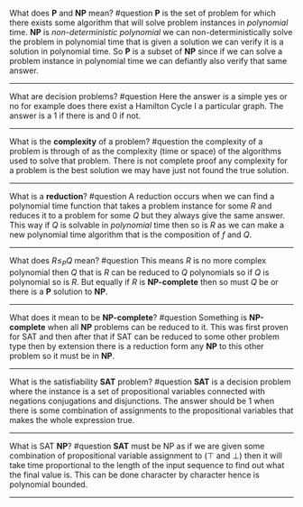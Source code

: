 What does **P** and **NP** mean? #question 
	**P** is the set of problem for which there exists some algorithm that will solve problem instances in *polynomial* time. **NP** is *non-deterministic polynomial* we can non-deterministically solve the problem in polynomial time that is given a solution we can verify it is a solution in polynomial time. So **P** is a subset of **NP** since if we can solve a problem instance in polynomial time we can defiantly also verify that same answer.

---
What are decision problems? #question 
	Here the answer is a simple yes or no for example does there exist a Hamilton Cycle I a particular graph. The answer is a 1 if there is and 0 if not. 

---
What is the **complexity** of a problem? #question 
	the complexity of a problem is through of as the complexity (time or space) of the algorithms used to solve that problem. There is not complete proof any complexity for a problem is the best solution we may have just not found the true solution.

---
What is a **reduction**? #question 
	A reduction occurs when we can find a polynomial time function that takes a problem instance for some $R$ and reduces it to a problem for some $Q$ but they always give the same answer. This way if $Q$ is solvable in *polynomial* time then so is $R$ as we can make a new polynomial time algorithm that is the composition of $f$ and $Q$.

---
What does $R\le_P Q$ mean? #question 
	This means $R$ is no more complex polynomial then $Q$ that is $R$ can be reduced to $Q$ polynomials so if $Q$ is polynomial so is $R$. But equally if $R$ is **NP-complete** then so must $Q$ be or there is a **P** solution to **NP**.

---
What does it mean to be **NP-complete**? #question 
	Something is **NP-complete** when all **NP** problems can be reduced to it. This was first proven for SAT and then after that if SAT can be reduced to some other problem type then by extension there is a reduction form any **NP** to this other problem so it must be in **NP**.

---
What is the satisfiability **SAT** problem? #question 
	**SAT** is a decision problem where the instance is a set of propositional variables connected with negations conjugations and disjunctions. The answer should be 1 when there is some combination of assignments to the propositional variables that makes the whole expression true.

---
What is SAT **NP**? #question 
	**SAT** must be NP as if we are given some combination of propositional variable assignment to ($\top$ and $\bot$) then it will take time proportional to the length of the input sequence to find out what the final value is. This can be done character by character hence is polynomial bounded.

---
